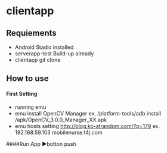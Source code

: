 clientapp
=====================
## Requiements

- Android Stadio installed
- serverapp-test Build-up already
- clientapp git clone

## How to use

#### First Setting
- running emu
- emu install OpenCV Manager
 ex. <Android SDK path>/platform-tools/adb install <OpenCVAndroid SDK path>/apk/OpenCV_3.0.0_Manager_XX.apk
- emu hosts setting
 http://blog.ko-atrandom.com/?p=179
 ex. 192.168.59.103		mobilenurse.t4j.com

####Run App
  ▶botton push
